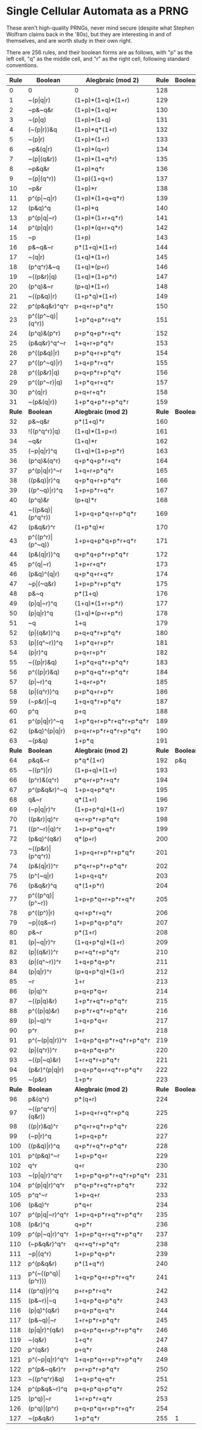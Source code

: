 # Single Cellular Automata as a PRNG
These aren't high-quality PRNGs, never mind secure (despite what Stephen
Wolfram claims back in the '80s), but they are interesting in and of
themselves, and are worth study in their own right.

There are 256 rules, and their boolean forms are as follows, with "p" as the
left cell, "q" as the middle cell, and "r" as the right cell, following
standard conventions.

| Rule     | Boolean             | Alegbraic (mod 2)          | Rule     | Boolean                | Alegbraic (mod 2)         		|
|----------|---------------------|----------------------------|----------|------------------------|---------------------------		|
| 0        | 0                   | 0                          | 128      |                        | p\*q\*r                   		|
| 1        | ~(p\|q\|r)          | (1+p)\*(1+q)\*(1+r)        | 129      |                        | 1+p+q+p\*q+r+p\*r+q\*r    		|
| 2        | ~p&~q&r             | (1+p)\*(1+q)\*r            | 130      |                        | (1+p+q)\*r                		|
| 3        | ~(p\|q)             | (1+p)\*(1+q)               | 131      |                        | 1+p+q+p\*q+p\*q\*r        		|
| 4        | (~(p\|r))&q         | (1+p)\*q\*(1+r)            | 132      |                        | q\*(1+p+r)                		|
| 5        | ~(p\|r)             | (1+p)\*(1+r)               | 133      |                        | 1+p+r+p\*r+p\*q\*r        		|
| 6        | ~p&(q\|r)           | (1+p)\*(q+r)               | 134      |                        | q+p\*q+r+p\*r+p\*q\*r     		|
| 7        | ~(p\|(q&r))         | (1+p)\*(1+q\*r)            | 135      |                        | 1+p+q\*r                  		|
| 8        | ~p&q&r              | (1+p)\*q\*r                | 136      |                        | q\*r                      		|
| 9        | ~(p\|(q^r))         | (1+p)(1+q+r)               | 137      |                        | 1+p+q+p\*q+r+p\*r+p\*q\*r 		|
| 10       | ~p&r                | (1+p)\*r                   | 138      |                        | (1+p+p\*q)\*r             		|
| 11       | p^(p\|~q\|r)        | (1+p)\*(1+q+q\*r)          | 139      |                        | 1+p+q+p\*q+q\*r           		|
| 12       | (p&q)^q             | (1+p)\*q                   | 140      |                        | q\*(1+p+p\*r)             		|
| 13       | p^(p\|q\|~r)        | (1+p)\*(1+r+q\*r)          | 141      |                        | 1+p+r+p\*r+q\*r           		|
| 14       | p^(p\|q\|r)         | (1+p)\*(q+r+q\*r)          | 142      |                        | q+p\*q+r+p\*r+q\*r        		|
| 15       | ~p                  | (1+p)                      | 143      |                        | 1+p+p\*q\*r               		|
| 16       | p&~q&~r             | p\*(1+q)\*(1+r)            | 144      |                        | p\*(1+q+r)                		|
| 17       | ~(q\|r)             | (1+q)\*(1+r)               | 145      |                        | 1+q+r+q\*r+p\*q\*r        		|
| 18       | (p^q^r)&~q          | (1+q)\*(p+r)               | 146      |                        | p+p\*qr+q\*r+p\*q\*r      		|
| 19       | ~((p&r)\|q)         | (1+q)\*(1+p\*r)            | 147      |                        | 1+q+p\*r                  		|
| 20       | (p^q)&~r            | (p+q)\*(1+r)               | 148      |                        | p+q+p\*r+q\*r+p\*q\*r     		|
| 21       | ~((p&q)\|r)         | (1+p\*q)\*(1+r)            | 149      |                        | 1+p\*q+r                  		|
| 22       | p^(p&q&r)^q^r       | p+q+r+p\*q\*r              | 150      |                        | p+q+r                     		|
| 23       | p^((p^~q)\|(q^r))   | 1+p\*q+p\*r+q\*r           | 151      |                        | 1+p\*q+p\*r+q\*r+p\*q\*r  		|
| 24       | (p^q)&(p^r)         | p+p\*q+p\*r+q\*r           | 152      |                        | p+p\*q+p\*r+q\*r+p\*q\*r  		|
| 25       | (p&q&r)^q^~r        | 1+q+r+p\*q\*r              | 153      |                        | 1+q+r                     		|
| 26       | p^((p&q)\|r)        | p+p\*q+r+p\*q\*r           | 154      |                        | p+p\*q+r                  		|
| 27       | p^((p^~q)\|r)       | 1+q+p\*r+q\*r              | 155      |                        | 1+q+p\*r+q\*r+p\*q\*r     		|
| 28       | p^((p&r)\|q)        | p+q+p\*r+p\*q\*r           | 156      |                        | p+q+p\*r                  		|
| 29       | p^((p^~r)\|q)       | 1+p\*q+r+q\*r              | 157      |                        | 1+p\*q+r+q\*r+p\*q\*r     		|
| 30       | p^(q\|r)            | p+q+r+q\*r                 | 158      |                        | p+q+r+q\*r+p\*q\*r        		|
| 31       | ~(p&(q\|r))         | 1+p\*q+p\*r+p\*q\*r        | 159      |                        | 1+p\*q+p\*r               		|
| **Rule** | **Boolean**         | **Alegbraic (mod 2)**      | **Rule** | **Boolean**            | **Alegbraic (mod 2)**     		|
| 32       | p&~q&r              | p\*(1+q)\*r                | 160      |                        | p\*r                      		|
| 33       | !((p^q^r)\|q)       | (1+q)\*(1+p+r)             | 161      |                        | 1+p+q+p\*q+r+q\*r+p\*q\*r 		|
| 34       | ~q&r                | (1+q)\*r                   | 162      |                        | (1+q+p\*q)\*r             		|
| 35       | (~p\|q\|r)^q        | (1+q)\*(1+p+p\*r)          | 163      |                        | 1+p+q+p\*q+p\*r           		|
| 36       | (p^q)&(q^r)         | q+p\*q+p\*r+q\*r           | 164      |                        | q+p\*q+p\*+q\*r+p\*q\*r   		|
| 37       | p^(p\|q\|r)^~r      | 1+q+r+p\*q\*r              | 165      |                        | 1+p+r                     		|
| 38       | ((p&q)\|r)^q        | q+p\*q+r+p\*q\*r           | 166      |                        | q+p\*+r                   		|
| 39       | ((p^~q)\|r)^q       | 1+p+p\*r+q\*r              | 167      |                        | 1+p+p\*r+q\*r+p\*q\*r     		|
| 40       | (p^q)&r             | (p+q)\*r                   | 168      |                        | (p+q+p\*q)\*r             		|
| 41       | ~((p&q)\|(p^q^r))   | 1+p+q+p\*q+r+p\*q\*r       | 169      |                        | 1+p+q+p\*q+r              		|
| 42       | (p&q&r)^r           | (1+p\*q)\*r                | 170      |                        | r                         		|
| 43       | p^((p^r)\|(p^~q))   | 1+p+q+p\*q+p\*r+q\*r       | 171      |                        | 1+p+q+p\*q+p\*r+q\*r+p\*q\*r	|
| 44       | (p&(q\|r))^q        | q+p\*q+p\*r+p\*q\*r        | 172      |                        | q+p\*q+p\*r               		|
| 45       | p^(q\|~r)           | 1+p+r+q\*r                 | 173      |                        | 1+p+r+q\*+p\*q\*r         		|
| 46       | (p&q)^(q\|r)        | q+p\*q+r+q\*r              | 174      |                        | q+p\*q+r+q\*r+p\*q\*r     		|
| 47       | ~p\|(~q&r)          | 1+p+p\*r+p\*q\*r           | 175      |                        | 1+p+p\*r                  		|
| 48       | p&~q                | p\*(1+q)                   | 176      |                        | p\*(1+q+q\*r)             		|
| 49       | (p\|q\|~r)^q        | (1+q)\*(1+r+p\*r)          | 177      |                        | 1+q+r+p\*r+q\*r           		|
| 50       | (p\|q\|r)^q         | (1+q)\*(p+r+p\*r)          | 178      |                        | p+p\*q+r+p\*r+q\*r        		|
| 51       | ~q                  | 1+q                        | 179      |                        | 1+q+p\*q\*r               		|
| 52       | (p\|(q&r))^q        | p+q+q\*r+p\*q\*r           | 180      |                        | p+q+q\*r                  		|
| 53       | (p\|(q^~r))^q       | 1+p\*q+r+p\*r              | 181      |                        | 1+p\*q+r+p\*r+p\*q\*r     		|
| 54       | (p\|r)^q            | p+q+r+p\*r                 | 182      |                        | p+q+r+p\*r+p\*q\*r        		|
| 55       | ~((p\|r)&q)         | 1+p\*q+q\*r+p\*q\*r        | 183      |                        | 1+p\*q+q\*r               		|
| 56       | p^((p\|r)&q)        | p+p\*q+q\*r+p\*q\*r        | 184      |                        | p+p\*q+q\*r                		|
| 57       | (p\|~r)^q           | 1+q+r+p\*r                 | 185      |                        | 1+q+r+p\*r+p\*q\*r        		|
| 58       | (p\|(q^r))^q        | p+p\*q+r+p\*r              | 186      |                        | p+p\*q+r+p\*r+p\*q\*r     		|
| 59       | (~p&r)\|~q          | 1+q+q\*r+p\*q\*r           | 187      |                        | 1+q+q\*r                  		|
| 60       | p^q                 | p+q                        | 188      |                        | p+q+p\*q\*r               		|
| 61       | p^(p\|q\|r)^~q      | 1+p\*q+r+p\*r+q\*r+p\*q\*r | 189      |                        | 1+p\*q+r+p\*r+q\*r        		|
| 62       | (p&q)^(p\|q\|r)     | p+q+r+p\*r+q\*r+p\*q\*r    | 190      |                        | p+q+r+p\*r+q\*r           		|
| 63       | ~(p&q)              | 1+p\*q                     | 191      |                        | 1+p\*q+p\*q\*r            		|
| **Rule** | **Boolean**         | **Alegbraic (mod 2)**      | **Rule** | **Boolean**            | **Alegbraic (mod 2)**     		|
| 64       | p&q&~r              | p\*q\*(1+r)                | 192      | p&q                    | p\*q                      		|
| 65       | ~((p^)\|r)          | (1+p+q)\*(1+r)             | 193      |                        | 1+p+q+r+p\*r+q\*r+p\*q\*r 		|
| 66       | (p^r)&(q^r)         | p\*q+r+p\*r+q\*r           | 194      |                        | p\*q+r+p\*r+q\*r+p\*q\*r  		|
| 67       | p^(p&q&r)^~q        | 1+p+q+p\*q\*r              | 195      |                        | 1+p+q                     		|
| 68       | q&~r                | q\*(1+r)                   | 196      |                        | q\*(1+r+p\*r)             		|
| 69       | (~p\|q\|r)^r        | (1+p+p\*q)\*(1+r)          | 197      |                        | 1+p+p\*q+r+p\*r           		|
| 70       | ((p&r)\|q)^r        | q+r+p\*r+p\*q\*r           | 198      |                        | q+r+p\*r                  		|
| 71       | ((p^~r)\|q)^r       | 1+p+p\*q+q\*r              | 199      |                        | 1+p+p\*q+q\*r+p\*q\*r     		|
| 72       | (p&q)^(q&r)         | q\*(p+r)                   | 200      |                        | q\*(p+r+p\*r)             		|
| 73       | ~((p&r)\|(p^q^r))   | 1+p+q+r+p\*r+p\*q\*r       | 201      |                        | 1+p+q+r+p\*r              		|
| 74       | (p&(q\|r))^r        | p\*q+r+p\*r+p\*q\*r        | 202      |                        | p\*q+r+p\*r               		|
| 75       | (p^(~q\|r)          | 1+p+q+q\*r                 | 203      |                        | 1+p+q+q\*r+p\*q\*r        		|
| 76       | (p&q&r)^q           | q\*(1+p\*r)                | 204      |                        | q                         		|
| 77       | p^((p^q)\|(p^~r))   | 1+p+p\*q+r+p\*r+q\*r       | 205      |                        | 1+p+p\*q+r+p\*r+q\*r+p\*q\*r        |
| 78       | p^((p^)\|r)         | q+r+p\*r+q\*r              | 206      |                        | q+r+p\*r+q\*r+p\*q\*r     		|
| 79       | ~p\|(q&~r)          | 1+p+p\*q+p\*q\*r           | 207      |                        | 1+p+p\*q                  		|
| 80       | p&~r                | p\*(1+r)                   | 208      |                        | p\*(1+r+q\*r)             		|
| 81       | (p\|~q\|r)^r        | (1+q+p\*q)\*(1+r)          | 209      |                        | 1+q+p\*q+r+q\*r           		|
| 82       | (p\|(q&r))^r        | p+r+q\*r+p\*q\*r           | 210      |                        | p+r+q\*r                  		|
| 83       | (p\|(q^~r))^r       | 1+q+p\*q+p\*r              | 211      |                        | 1+q+p\*q+p\*r+p\*q\*r     		|
| 84       | (p\|q\|r)^r         | (p+q+p\*q)\*(1+r)          | 212      |                        | p+q+p\*q+p\*r+q\*r        		|
| 85       | ~r                  | 1+r                        | 213      |                        | 1+r+p\*q\*r               		|
| 86       | (p\|q)^r            | p+q+p\*q+r                 | 214      |                        | p+q+p\*q+r+p\*q\*r        		|
| 87       | ~((p\|q)&r)         | 1+p\*r+q\*r+p\*q\*r        | 215      |                        | 1+p\*r+q\*r               		|
| 88       | p^((p\|q)&r)        | p+p\*r+q\*r+p\*q\*r        | 216      |                        | p+p\*r+q\*r               		|
| 89       | (p\|~q)^r           | 1+q+p\*q+r                 | 217      |                        | 1+q+p\*q+r+p\*q\*r        		|
| 90       | p^r                 | p+r                        | 218      |                        | p+r+p\*q\*r               		|
| 91       | p^(~(p\|q\|r))^r    | 1+q+p\*q+p\*r+q\*r+p\*q\*r | 219      |                        | 1+q+p\*q+p\*r+q\*r        		|
| 92       | (p\|(q^r))^r        | p+q+p\*q+p\*r              | 220      |                        | p+q+p\*q+p\*r+p\*q\*r     		|
| 93       | ~((p\|~q)&r)        | 1+r+q\*r+p\*q\*r           | 221      |                        | 1+r+q\*r                  		|
| 94       | (p&r)^(p\|q\|r)     | p+q+p\*q+r+q\*r+p\*q\*r    | 222      |                        | p+q+p\*q+r+q\*r           		|
| 95       | ~(p&r)              | 1+p\*r                     | 223      |                        | 1+q\*r+p\*q\*r            		|
| **Rule** | **Boolean**         | **Alegbraic (mod 2)**      | **Rule** | **Boolean**            | **Alegbraic (mod 2)**     		|
| 96       | p&(q^r)             | p\*(q+r)                   | 224      |                        |                           		|
| 97       | ~((p^q^r)\|(q&r))   | 1+p+q+r+q\*r+p\*q          | 225      |                        |                           		|
| 98       | ((p\|r)&q)^r        | p\*q+r+q\*r+p\*q\*r        | 226      |                        |                           		|
| 99       | (~p\|r)^q           | 1+p+q+p\*r                 | 227      |                        |                           		|
| 100      | ((p&q)\|r)^q        | q+p\*r+q\*r+p\*q\*r        | 228      |                        |                           		|
| 101      | p^(p&q)^~r          | 1+p+p\*q+r                 | 229      |                        |                           		|
| 102      | q^r                 | q+r                        | 230      |                        |                           		|
| 103      | ~(p\|q\|r)^q^r      | 1+p+p\*q+p\*r+q\*r+p\*q\*r | 231      |                        |                           		|
| 104      | p^(p\|q\|r)^q^r     | p\*q+p\*r+q\*r+p\*q\*r     | 232      |                        |                           		|
| 105      | p^q^~r              | 1+p+q+r                    | 233      |                        |                           		|
| 106      | (p&q)^r             | p\*q+r                     | 234      |                        |                           		|
| 107      | p^(p\|q\|~r)^q^r    | 1+p+q+p\*r+q\*r+p\*q\*r    | 235      |                        |                           		|
| 108      | (p&r)^q             | q+p\*r                     | 236      |                        |                           		|
| 109      | p^(p\|~q\|r)^q^r    | 1+p+p\*q+r+q\*r+p\*q\*r    | 237      |                        |                           		|
| 110      | (~p&q&r)^q^r        | q+r+q\*r+p\*q\*r           | 238      |                        |                           		|
| 111      | ~p\|(q^r)           | 1+p+p\*q+p\*r              | 239      |                        |                           		|
| 112      | p^(p&q&r)           | p\*(1+q\*r)                | 240      |                        |                           		|
| 113      | p^(~((p^q)\|(p^r))) | 1+q+p\*q+r+p\*r+q\*r       | 241      |                        |                           		|
| 114      | ((p^q)\|r)^q        | p+r+p\*r+q\*r              | 242      |                        |                           		|
| 115      | (p&~r)\|~q          | 1+q+p\*q+p\*q\*r           | 243      |                        |                           		|
| 116      | (p\|q)^(q&r)        | p+q+p\*q+q\*r              | 244      |                        |                           		|
| 117      | (p&~q)\|~r          | 1+r+p\*r+p\*q\*r           | 245      |                        |                           		|
| 118      | (p\|q\|r)^(q&r)     | p+q+p\*q+r+p\*r+p\*q\*r    | 246      |                        |                           		|
| 119      | ~(q&r)              | 1+q\*r                     | 247      |                        |                           		|
| 120      | p^(q&r)             | p+q\*r                     | 248      |                        |                           		|
| 121      | p^(~p\|q\|r)^q^r    | 1+q+p\*q+r+p\*r+p\*q\*r    | 249      |                        |                           		|
| 122      | p^(p&~q&r)^r        | p+r+p\*r+p\*q\*r           | 250      |                        |                           		|
| 123      | ~((p^q^r)&q)        | 1+q+p\*q+q\*r              | 251      |                        |                           		|
| 124      | p^(p&q&~r)^q        | p+q+p\*q+p\*q\*r           | 252      |                        |                           		|
| 125      | (p^q)\|~r           | 1+r+p\*r+q\*r              | 253      |                        |                           		|
| 126      | (p^q)\|(p^r)        | p+q+p\*q+r+p\*r+q\*r       | 254      |                        |                           		|
| 127      | ~(p&q&r)            | 1+p\*q\*r                  | 255      | 1                      | 1                         		|
